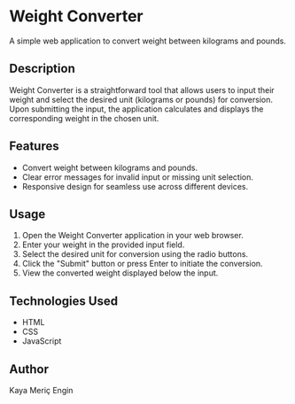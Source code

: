 # Weight Converter

A simple web application to convert weight between kilograms and pounds.

## Description

Weight Converter is a straightforward tool that allows users to input their weight and select the desired unit (kilograms or pounds) for conversion. Upon submitting the input, the application calculates and displays the corresponding weight in the chosen unit.

## Features

- Convert weight between kilograms and pounds.
- Clear error messages for invalid input or missing unit selection.
- Responsive design for seamless use across different devices.

## Usage

1. Open the Weight Converter application in your web browser.
2. Enter your weight in the provided input field.
3. Select the desired unit for conversion using the radio buttons.
4. Click the "Submit" button or press Enter to initiate the conversion.
5. View the converted weight displayed below the input.

## Technologies Used

- HTML
- CSS
- JavaScript

## Author

Kaya Meriç Engin